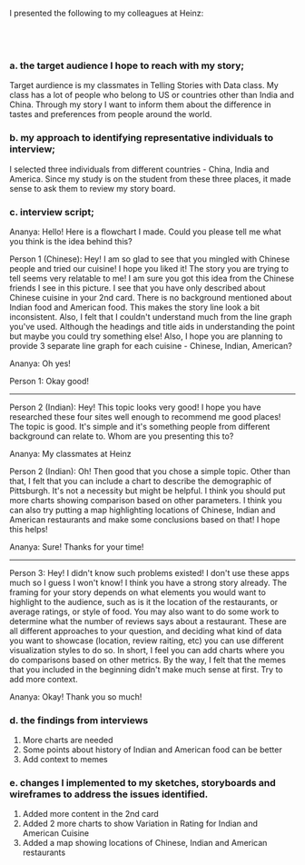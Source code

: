I presented the following to my colleagues at Heinz:<br><br><br>
![<img src="./images/StoryBoard1.jpeg" width="100%">](https://ananya-ghosh.github.io/Telling-stories-with-Data/images/StoryBoard1.jpeg)
![<img src="./images/StoryBoard2.jpeg" width="100%">](https://ananya-ghosh.github.io/Telling-stories-with-Data/images/StoryBoard2.jpeg)
 

### a. the target audience I hope to reach with my story; 
Target aurdience is my classmates in Telling Stories with Data class. My class has a lot of people who belong to US or countries other than India and China. Through my story I want to inform them about the difference in tastes and preferences from people around the world.

### b. my approach to identifying representative individuals to interview; 
I selected three individuals from different countries - China, India and America. Since my study is on the student from these three places, it made sense to ask them to review my story board.

### c. interview script; 
Ananya: Hello! Here is a flowchart I made. Could you please tell me what you think is the idea behind this?

Person 1 (Chinese):
Hey! I am so glad to see that you mingled with Chinese people and tried our cuisine! I hope you liked it! 
The story you are trying to tell seems very relatable to me! I am sure you got this idea from the Chinese friends I see in this picture.
I see that you have only described about Chinese cuisine in your 2nd card. There is no background mentioned about Indian food and American food. This makes the story line look a bit inconsistent. Also, I felt that I couldn't understand much from the line graph you've used. Although the headings and title aids in understanding the point but maybe you could try something else! Also, I hope you are planning to provide 3 separate line graph for each cuisine - Chinese, Indian, American?

Ananya: Oh yes!

Person 1: Okay good!<br>

----------------------------------
Person 2 (Indian):
Hey! This topic looks very good! I hope you have researched these four sites well enough to recommend me good places!
The topic is good. It's simple and it's something people from different background can relate to. Whom are you presenting this to?

Ananya: My classmates at Heinz

Person 2 (Indian): Oh! Then good that you chose a simple topic. Other than that, I felt that you can include a chart to describe the demographic of Pittsburgh. It's not a necessity but might be helpful. I think you should put more charts showing comparison based on other parameters. I think you can also try putting a map highlighting locations of Chinese, Indian and American restaurants and make some conclusions based on that! I hope this helps!

Ananya: Sure! Thanks for your time!<br>

-----------------------------------
Person 3: Hey! I didn't know such problems existed! I don't use these apps much so I guess I won't know!
I think you have a strong story already. The framing for your story depends on what elements you would want to highlight to the audience, such as is it the location of the restaurants, or average ratings, or style of food. You may also want to do some work to determine what the number of reviews says about a restaurant. These are all different approaches to your question, and deciding what kind of data you want to showcase (location, review raiting, etc) you can use different visualization styles to do so. In short, I feel you can add charts where you do comparisons based on other metrics.
By the way, I felt that the memes that you included in the beginning didn't make much sense at first. Try to add more context.

Ananya: Okay! Thank you so much!


### d. the findings from interviews
1. More charts are needed
2. Some points about history of Indian and American food can be better
3. Add context to memes

### e. changes I implemented to my sketches, storyboards and wireframes to address the issues identified.
1. Added more content in the 2nd card
2. Added 2 more charts to show Variation in Rating for Indian and American Cuisine
3. Added a map showing locations of Chinese, Indian and American restaurants
